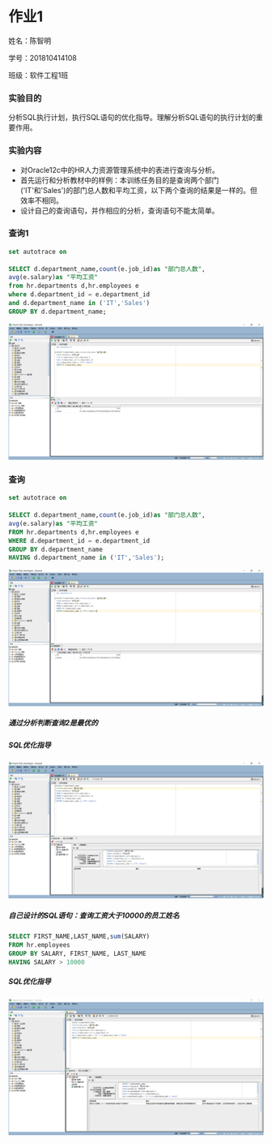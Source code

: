 # 作业1

姓名：陈智明

学号：201810414108

班级：软件工程1班

### 实验目的

分析SQL执行计划，执行SQL语句的优化指导。理解分析SQL语句的执行计划的重要作用。

### 实验内容

- 对Oracle12c中的HR人力资源管理系统中的表进行查询与分析。
- 首先运行和分析教材中的样例：本训练任务目的是查询两个部门('IT'和'Sales')的部门总人数和平均工资，以下两个查询的结果是一样的。但效率不相同。
- 设计自己的查询语句，并作相应的分析，查询语句不能太简单。

### 查询1

```sql
set autotrace on

SELECT d.department_name,count(e.job_id)as "部门总人数",
avg(e.salary)as "平均工资"
from hr.departments d,hr.employees e
where d.department_id = e.department_id
and d.department_name in ('IT','Sales')
GROUP BY d.department_name;
```

![](https://github.com/chen-shrewd/oracle/blob/master/test1/chaxun1.png)

### 查询

```sql
set autotrace on

SELECT d.department_name,count(e.job_id)as "部门总人数",
avg(e.salary)as "平均工资"
FROM hr.departments d,hr.employees e
WHERE d.department_id = e.department_id
GROUP BY d.department_name
HAVING d.department_name in ('IT','Sales');
```

![](https://github.com/chen-shrewd/oracle/blob/master/test1/chaxun2.png)

##### 通过分析判断查询2是最优的

##### SQL优化指导

![](https://github.com/chen-shrewd/oracle/blob/master/test1/youhua2.png)

##### 自己设计的SQL语句：查询工资大于10000的员工姓名

```sql
SELECT FIRST_NAME,LAST_NAME,sum(SALARY)
FROM hr.employees 
GROUP BY SALARY, FIRST_NAME, LAST_NAME
HAVING SALARY > 10000
```

##### SQL优化指导

![](https://github.com/chen-shrewd/oracle/blob/master/test1/youhua3.png)